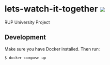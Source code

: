 # lets-watch-it-together [![](https://img.shields.io/badge/Wiki-Notion-%23000)](https://www.notion.so/jcubed/Let-s-Watch-It-Together-Wiki-881515aba11241eaa43e7a9428419d81)


RUP University Project

## Development

Make sure you have Docker installed. Then run:

```bash
$ docker-compose up
```
